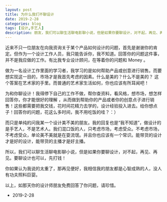 ```yaml
---
layout: post
title: 为什么我们不聊设计
date: 2019-2-28
categories: blog
tags: [设计,手艺人]
description: 朋友，我们可以聊生活聊电影聊小说，但是如果你要聊设计，对不起，再见、再见。要聊设计也可以，先打钱！
---
```


近来不只一位朋友在向我资询关于某个产品如何设计的问题，首先是谢谢你的肯定。但作为一个设计工作人员，我只能告诉你，我不知道。回答你的问题这件事，并不是我应做的工作。有比我专业设计顾问，在等着你的问题和 Money 。

做为一名设计工作里面的学习者，我学习的是如何帮助产品或创意进行销售。而要想实现这一目的，市场才是我首先考虑的因素。什么是美的？什么不是美的？ 这个答案在艺术家的手里。而普通的艺术家生活如何，你也应该有所耳闻吧！

为和你聊设计！我得停下自己的工作不做，帮你查资料，看风格，想市场，想怎样回答你，你才能很好的理解 ，从而做到帮助你的产品或者你的创意点子进行销售！这些都需要把我交钱，花时间花精力去学的，设计经验投入进去。给你想点子！回答你的问题，花这么多时间，我不用吃饭的哇？：）

而只是单纯的问我某一个设计美不美的朋友。我的回复也是“我不知道”，做设计的是手艺人，不是艺术人。我们混口饭的人，只考虑市场，考虑受众。不考虑市场，不考虑受众，单论美不美就是在耍流氓。并且你也应该有一个常识。能带货的设计才是好的设计，能带货的主播才是好主播。

所以，我们可以聊生活聊电影聊小说，但是如果你要聊设计，对不起，再见、再见。要聊设计也可以，先打钱！

你如果认为我说的太重了，那再见便好，我相信我的朋友都是心智成熟的人，没人有功夫照料巨婴。

以上，如那天你的设计师朋友免费回答了你问题，请珍惜。

- 2019-2-28
